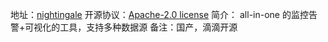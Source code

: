 地址：[nightingale](https://github.com/ccfos/nightingale)
开源协议：[Apache-2.0 license](https://github.com/ccfos/nightingale#Apache-2.0-1-ov-file)
简介： all-in-one 的监控告警+可视化的工具，支持多种数据源
备注：国产，滴滴开源

